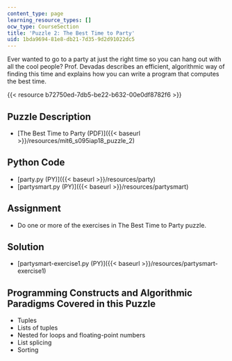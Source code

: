 ```yaml
---
content_type: page
learning_resource_types: []
ocw_type: CourseSection
title: 'Puzzle 2: The Best Time to Party'
uid: 1bda9694-81e8-db21-7d35-9d2d91022dc5
---
```


Ever wanted to go to a party at just the right time so you can hang out with all the cool people? Prof. Devadas describes an efficient, algorithmic way of finding this time and explains how you can write a program that computes the best time.

{{< resource b72750ed-7db5-be22-b632-00e0df8782f6 >}}

Puzzle Description
------------------

*   [The Best Time to Party (PDF)]({{< baseurl >}}/resources/mit6_s095iap18_puzzle_2)

Python Code
-----------

*   [party.py (PY)]({{< baseurl >}}/resources/party)
*   [partysmart.py (PY)]({{< baseurl >}}/resources/partysmart)

Assignment
----------

*   Do one or more of the exercises in The Best Time to Party puzzle.

Solution
--------

*   [partysmart-exercise1.py (PY)]({{< baseurl >}}/resources/partysmart-exercise1)

Programming Constructs and Algorithmic Paradigms Covered in this Puzzle
-----------------------------------------------------------------------

*   Tuples
*   Lists of tuples
*   Nested for loops and floating-point numbers
*   List splicing
*   Sorting